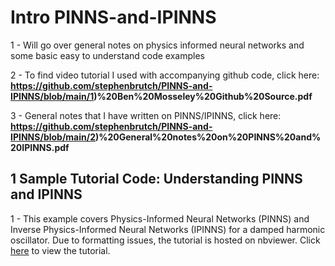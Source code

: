 # Intro PINNS-and-IPINNS
1 - Will go over general notes on physics informed neural networks and some basic easy to understand code examples

2 - To find video tutorial I used with accompanying github code, click here: **https://github.com/stephenbrutch/PINNS-and-IPINNS/blob/main/1)%20Ben%20Mosseley%20Github%20Source.pdf**

3 - General notes that I have written on PINNS/IPINNS, click here: **https://github.com/stephenbrutch/PINNS-and-IPINNS/blob/main/2)%20General%20notes%20on%20PINNS%20and%20IPINNS.pdf**


## 1 Sample Tutorial Code: Understanding PINNS and IPINNS
1 - This example covers Physics-Informed Neural Networks (PINNS) and Inverse Physics-Informed Neural Networks (IPINNS) for a damped harmonic oscillator. Due to formatting issues, the tutorial is hosted on nbviewer. Click [here](https://github.com/stephenbrutch/PINNS-and-IPINNS/blob/main/pinn_pytorch.ipynb) to view the tutorial.

